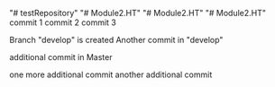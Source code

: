 "# testRepository"
"# Module2.HT" 
"# Module2.HT"
"# Module2.HT" 
commit 1
commit 2
commit 3

Branch "develop" is created
Another commit in "develop"


additional commit in Master

one more additional commit
another additional commit